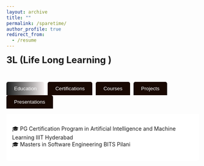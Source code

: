 ```yaml
---
layout: archive
title: ""
permalink: /sparetime/
author_profile: true
redirect_from:
  - /resume
---
```

<!-- Tabs Example -->

<!-- Colorful Tabs Example -->
<style>
.tab-btn {
  background: #190903ff;
  border: none;
  
  color: white;
  padding: 10px 20px;
  margin-right: 5px;
  cursor: pointer;
  border-radius: 5px 5px 0 0;
  font-weight: normal;+
}
.tab-btn.active {
  background: linear-gradient(90deg, #191a1aff, #f6f1f1ff);
}
.tab-content {
  border: none;
  border-radius: 0 0 5px 5px;
  padding: 15px;
  background: #ffffffff;
  margin-bottom: 20px;
}
</style>
<div style="text-align:left; font-weight:bold; font-size:24px;">3L (Life Long Learning )<br><br></div>
<div>

  <button class="tab-btn active" onclick="showTab('tab1', this)">Education</button>
  <button class="tab-btn" onclick="showTab('tab2', this)">Certifications</button>
  <button class="tab-btn" onclick="showTab('tab3', this)">Courses</button>
  <button class="tab-btn" onclick="showTab('tab4', this)">Projects</button>
  <button class="tab-btn" onclick="showTab('tab5', this)">Presentations</button>
</div>
<div id="tab1" class="tab-content" style="display:block;">
  <p>
  🎓 PG Certification Program in Artificial Intelligence and Machine Learning
IIIT Hyderabad <br>
 🎓 Masters in Software Engineering
BITS Pilani</p>
</div>
<div id="tab2" class="tab-content" style="display:none;">

  <p>
  ✔️  AWS Cloud Practitioner ☁️<br>
  ✔️ Microsoft Certified: Azure Fundamentals 🔵<br>
  ✔️ AWS Certified Security – Specialty 🔒<br>
  ✔️ Certified SAFe® 6 Agilist 📋<br>
  ✔️ Certified** ScrumMaster (Scrum Alliance) 🏃‍♂️<br>
  ✔️ Site Reliability Engineering (SRE) Foundation℠ (DevOps Institute) ⚙️<br>
  ✔️ Green Software for Practitioners (Linux Foundation) 🌱<br></p>
</div>
<div id="tab3" class="tab-content" style="display:none;">
  <p>
  AI & Product Development<br>
  ✔️  AI Product Development: Technical Feasibility and Prototyping (LinkedIn Learning) 🤖<br>
  ✔️  Integrating AI into the Product Architecture (LinkedIn Learning) 🏗️<br><br>
Architecture & Security<br>
  ✔️  REST API Management, Monitoring & Analytics using Kong 3 (Udemy) 🔧<br>
  ✔️  Microservices Software Architecture: Patterns and Techniques (Udemy) 🏢<br>
  ✔️  Microservices: Security (LinkedIn Learning) 🔐<br>
  ✔️  Cloud Security Architecture for the Enterprise (LinkedIn Learning) 🛡️<br>
  ✔️  Design a Cloud Migration Strategy (LinkedIn Learning) ☁️<br><br>
  Leadership & Soft Skills<br>
  ✔️  Mentoring Others (LinkedIn Learning) 👥<br>
  ✔️  Leadership Foundations (LinkedIn Learning) 🎯<br>
</p>
</div>
<div id="tab4" class="tab-content" style="display:none;">
  <h3>Projects</h3>
  <p>Details about projects go here.</p>
</div>
<div id="tab5" class="tab-content" style="display:none;">
  <i>Sharing knowledge and expertise through technical presentations</i>
  
  <br><br>
  
  <a href="../Documents/ASR-Presentation.pdf">[Automated Speech Recognition in English 📈]</a>   
  *Presented: October 22, 2024*
  
  
</div>
<script>
function showTab(tabId, btn) {
  document.getElementById('tab1').style.display = 'none';
  document.getElementById('tab2').style.display = 'none';
  document.getElementById('tab3').style.display = 'none';
  document.getElementById('tab4').style.display = 'none';
  document.getElementById('tab5').style.display = 'none';
  document.getElementById(tabId).style.display = 'block';
  var buttons = document.getElementsByClassName('tab-btn');
  for (var i = 0; i < buttons.length; i++) {
    buttons[i].classList.remove('active');
  }
  btn.classList.add('active');
}
</script>
